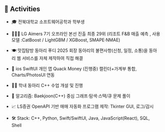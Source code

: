 ## 🏃 Activities
- 🎓 전북대학교 소프트웨어공학과 학부생

- 🧑🏻‍💻 LG Aimers 7기
오프라인 본선 진출 최종 29위
(리조트 F&B 매출 예측 , 사용 모델 :CatBoost / LightGBM / XGBoost, SMAPE·NMAE)

- 🍽️ 맛집탐방 동아리 푸디 2025 회장
  동아리의 불편사항(신청, 일정, 소통)을 동아리 웹 서비스를 자체 제작하여 직접 해결
  
- 📱 ios SwiftUI 개인 앱 Quack Money (진행중) 
 캘린더+가계부 통합, Charts/PhotosUI 연동
  
- 🧑‍🏫 학내 동아리 C++ 수업 개설 및 진행
  
- 🧩 알고리즘: Baekjoon(C++) 중심 그래프·탐색·스택/큐 문제 풀이
  
- 📈 LS증권 OpenAPI 기반 매매 자동화 프로그램 제작: Tkinter GUI, 로그/감시
  
- 🛠️ Stack: C++, Python, Swift/SwiftUI, Java, JavaScript(React), SQL, Shell
